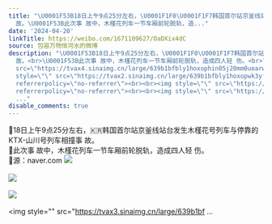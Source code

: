 ```yaml
---
title: "\U0001F53B18日上午9点25分左右，\U0001F1F0\U0001F1F7韩国首尔站京釜线站台发生木槿花号列车与停靠的KTX-山川号列车相撞事
  故。\U0001F53B此次事 故中，木槿花列车一节车厢前轮脱轨，造..."
date: '2024-04-20'
linkTitle: https://weibo.com/1671109627/OaDXix4dC
source: 包容万物恒河水的微博
description: "\U0001F53B18日上午9点25分左右，\U0001F1F0\U0001F1F7韩国首尔站京釜线站台发生木槿花号列车与停靠的KTX-山川号列车相撞事
  故。<br>\U0001F53B此次事 故中，木槿花列车一节车厢前轮脱轨，造成四人轻 伤。<br>\U0001F53B源：naver.com <img style=\"\"
  src=\"https://tvax4.sinaimg.cn/large/639b1bfbly1hoxophin05j20mm0uearw.jpg\" referrerpolicy=\"no-referrer\"><br><br><img
  style=\"\" src=\"https://tvax2.sinaimg.cn/large/639b1bfbly1hoxopwk3yfj20nm0azn1c.jpg\"
  referrerpolicy=\"no-referrer\"><br><br><img style=\"\" src=\"https://tvax4.sinaimg.cn/large/639b1bfbly1hoxopyr4hvj20nm0d9tf1.jpg\"
  referrerpolicy=\"no-referrer\"><br><br><img style=\"\" src=\"https://tvax3.sinaimg.cn/large/639b1bf
  ..."
disable_comments: true
---
```

🔻18日上午9点25分左右，🇰🇷韩国首尔站京釜线站台发生木槿花号列车与停靠的KTX-山川号列车相撞事 故。<br>🔻此次事 故中，木槿花列车一节车厢前轮脱轨，造成四人轻 伤。<br>🔻源：naver.com <img style="" src="https://tvax4.sinaimg.cn/large/639b1bfbly1hoxophin05j20mm0uearw.jpg" referrerpolicy="no-referrer"><br><br><img style="" src="https://tvax2.sinaimg.cn/large/639b1bfbly1hoxopwk3yfj20nm0azn1c.jpg" referrerpolicy="no-referrer"><br><br><img style="" src="https://tvax4.sinaimg.cn/large/639b1bfbly1hoxopyr4hvj20nm0d9tf1.jpg" referrerpolicy="no-referrer"><br><br><img style="" src="https://tvax3.sinaimg.cn/large/639b1bf ...